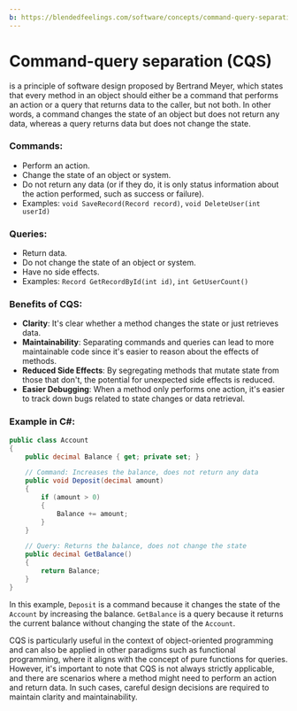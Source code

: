 ```yaml
---
b: https://blendedfeelings.com/software/concepts/command-query-separation.md
---
```


# Command-query separation (CQS) 
is a principle of software design proposed by Bertrand Meyer, which states that every method in an object should either be a command that performs an action or a query that returns data to the caller, but not both. In other words, a command changes the state of an object but does not return any data, whereas a query returns data but does not change the state.

### Commands:
- Perform an action.
- Change the state of an object or system.
- Do not return any data (or if they do, it is only status information about the action performed, such as success or failure).
- Examples: `void SaveRecord(Record record)`, `void DeleteUser(int userId)`

### Queries:
- Return data.
- Do not change the state of an object or system.
- Have no side effects.
- Examples: `Record GetRecordById(int id)`, `int GetUserCount()`

### Benefits of CQS:
- **Clarity**: It's clear whether a method changes the state or just retrieves data.
- **Maintainability**: Separating commands and queries can lead to more maintainable code since it's easier to reason about the effects of methods.
- **Reduced Side Effects**: By segregating methods that mutate state from those that don't, the potential for unexpected side effects is reduced.
- **Easier Debugging**: When a method only performs one action, it's easier to track down bugs related to state changes or data retrieval.

### Example in C#:
```csharp
public class Account
{
    public decimal Balance { get; private set; }

    // Command: Increases the balance, does not return any data
    public void Deposit(decimal amount)
    {
        if (amount > 0)
        {
            Balance += amount;
        }
    }

    // Query: Returns the balance, does not change the state
    public decimal GetBalance()
    {
        return Balance;
    }
}
```

In this example, `Deposit` is a command because it changes the state of the `Account` by increasing the balance. `GetBalance` is a query because it returns the current balance without changing the state of the `Account`.

CQS is particularly useful in the context of object-oriented programming and can also be applied in other paradigms such as functional programming, where it aligns with the concept of pure functions for queries. However, it's important to note that CQS is not always strictly applicable, and there are scenarios where a method might need to perform an action and return data. In such cases, careful design decisions are required to maintain clarity and maintainability.